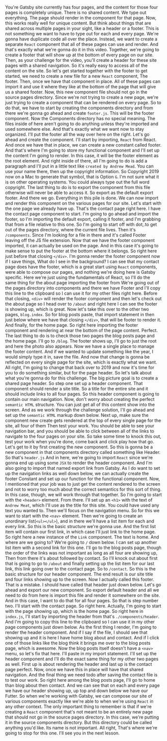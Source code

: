You're Gatsby site currently has four pages, and the content for those four pages is completely unique. There is no shared content. We type out everything. The page should render in the component for that page. Now, this works really well for unique content. But think about things that are shared across multiple pages in your sight, like a header or a footer. This is not something we want to have to type out for each and every page. We're gonna have duplicate code all over the place. Instead, we want to create a separate `React` component that all of these pages can use and render. And that's exactly what we're gonna do it in this video. Together, we're going to create a footer that will show up at the bottom of every page on our site. Then, as your challenge for the video, you'll create a header for these site pages with a shared navigation. So it's really easy to access all of the content on the site. So let's get started together with the footer to get started, we need to create a new file for a new `React` component, The footer. Then, once we have that component in place. All of these pages can import it and use it where they like at the bottom of the page that will give us a shared footer. Now, this new component file should not go in the source pages directory. Since we're not trying to create a new page, we're just trying to create a component that can be rendered on every page. So to do that, we have to start by creating the components directory and from there we're gonna go ahead and create `footer.js`. This will be the footer component. Now the Components directory has no special meaning. The files inside of here aren't going to do anything unless they're imported and used somewhere else. And that's exactly what we want now to stay organized. I'll put the footer all the way over here on the right. Let's go ahead and create the component. I'll start by importing, `React` from React. And once we have that in place, we can create a new constant called footer. And that's where I'm going to store my functional component and I'll set up the content I'm going to render. In this case, it will be the footer element as the root element. And right inside of there, all I'm going to do is add a paragraph and I'll put in a little text like `created by Andrew Mead`. You can use your name there, then up the copyright information. So Copyright 2019 now on a Mac to generate that symbol, that is Option `G`. I'm not sure what it is on other operating systems. You could always type out the full word copyright. The last thing to do is to export the component from this file otherwise will never be able to access it. So export as the default export footer. And there we go. Everything in this pile is done. We can now import and render this component on the various pages for our site. Let's start with the one page we already have up. That's the contact page right here. I have the contact page component to start. I'm going to go ahead and import the footer, so I'm importing the default export, calling it footer, and I'm grabbing that from a file relative to this one. So I'm going to start off with dot,.to get out of the pages directory, where the current file lives. Then it's `/components`. Since I'm looking for a file in there and it's called Footer leaving off the JS file extension. Now that we have the footer component imported, it can actually be used on the page. And in this case it's going to make sense to put the footer at the bottom where it belongs. So right here just before that closing `</div>`. I'm gonna render the footer component now if I save things, What do I see in the background? I can see that my contact page does have the footer, which is a great start using `React` components, were able to compose our pages, and nothing we're doing here is Gatsby specific. Here we're just using the fundamentals of React, so I'll do the same thing for the about page importing the footer from We're going out of the pages directory into components and there we have Footer and I'll copy this line to the clipboard so I can use it for my other files right here. Before that closing, `<div>` will render the footer component and then let's check out the about page so I head over to `/about` and right here I can see the footer is showing up, which is great. Now let's take this over to the other two pages, `blog.index`. So for blog posts paste, that import statement in then just below where we have that closing `</div>`, that will be footer to render it. And finally, for the home page. So right here importing the footer component and rendering at near the bottom of the page content. Perfect. The last thing to do is to check those two pages the blog posts page and the home page. I'll go to `/blog`. The footer shows up, I'll go to just the root and here the photo also appears. Now we have a single place to manage the footer content. And if we wanted to update something like the year, I would simply type it in, save the file. And now that change is gonna be reflected on every single page for the site, which is exactly what we want. All right, I'm going to change that back over to 2019 and now it's time for you to do something similar, but for the page header. So let's talk about what you're gonna do for this challenge. The big picture goal is to create a shared page header. So step one set up a header component. That component should render a site title. So a title for the entire site and it should include links to all four pages. So this header component is going to contain our main navigation. Now, don't worry about creating the perfect `semantic HTML` structure. You can just get all of this content show into the screen. And as we work through the challenge solution, I'll go ahead and set up the `semantic HTML` markup down below. Next up, make sure the component new create gets rendered at the top of every single page for the site, all four of them Then test your work. You should be able to see your navigation bar, and you should be able to click between all of the links to navigate to the four pages on your site. So take some time to knock this out, test your work when you're done, come back and click play how that go. Let's get to it by first creating the new component. So this is gonna be a new component in that components directory called something like Header. So that's `header.js` And in here, we're going to import `React` since we're gonna end up using some `JSX` to render the header component. And I'm also going to import that named export link from Gatsby. As I do want to set up the navigation links as well down below, we can actually create the footer Constant and set up our function for the functional component. Now, I mentioned that your job was to just get the content rendered to the screen and not to worry too much about the correct semantics for this sort of thing. In this case, though, we will work through that together. So I'm going to start with the `<header>` element. From there. I'll set up an `<h1>` with the text of `Andrew Meat`, which I'll use as the title for this site. You could have used any text you wanted to. Then we'll focus on the navigation menu. So for this we want to start with the `<nav>` element. Then we're going to create an unordinary list(`<ul></ul>`), and in there we'll have a list item for each and every link. So this is the basic structure we're gonna use. And the first list item will contain our first link, in which case I'll just link to the home page. So right here a new instance of the `Link` component. The text is home. And where are we going to? We're going to `/` down below.  I can set up another list item with a second link for this one. I'll go to the blog posts page, though the order of the links was not important as long as all four are showing up, Then from there it's about followed by contact. So I'll knock out about first that is going to go to `/about` and finally setting up the list item for our last link, this link going over to the contact page. So to `/contact`. So this is the basic structure for our header component. The end result is our site title and four links showing up to the screen. Now I actually called this footer. That is a mistake. I should have called that header just down below. Let's go ahead and export our new component. So export default header and all we need to do from here is import this file and render it somewhere on the site. And in this case, I want to do that for all four pages. So that is step number two. I'll start with the contact page. So right here. Actually, I'm going to start with the page showing up, which is the home page. So right here in `index.js`, I'll start by importing the header from that's `./components/header`. And I'm going to copy this line to the clipboard so I can use it in my other page components just down below. As the first thing I render, I'm going to render the header component. And if I say if the file, I should see that showing up and it is here I have home blog about and contact. And if I click one of those links like the blog think it brings me over to the blog posts page, which is awesome. Now the blog posts itself doesn't have a `<nav>` menu, so let's fix that here. I'll paste in my import statement. I'll set up the header component and I'll do the exact same thing for my other two pages as well. First up is about rendering the header and last up is the contact page perfect. Now, once we have this in place will have that shared navigation. And the final thing we need todo after saving the contact file is to test our work. So right here among the blog posts page, I'll go to home than blog about then contact. And we can see that on each and every page we have our header showing up, up top and down below we have our Futter. So when we're working with Gatsby, we can compose our site of various components exactly like we're able to when we're using `React` in any other context. The only important thing to remember is that if we're creating a `React` component that's not meant to be an entirely new page that should not go in the source pages directory. In this case, we're putting it in the source components directory. But this directory could be called anything you'd like. Its name is not important. All right, That's where we're going to stop for this one. I'll see you in the next lesson.